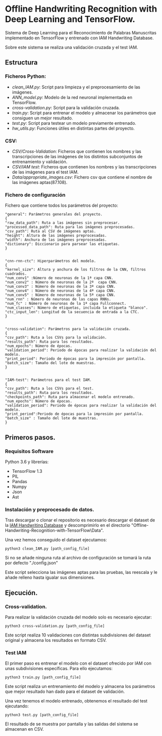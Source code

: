 # Offline Handwriting Recognition with Deep Learning and TensorFlow.

Sistema de Deep Learning para el Reconocimiento de Palabras Manuscritas implementado en TensorFlow y entrenado con IAM Handwriting Database.

Sobre este sistema se realiza una validación cruzada y el test IAM.

## Estructura

### Ficheros Python:

- *clean_IAM.py*: Script para limpieza y el preprocesamiento de las imágenes.
- *ANN_model.py*: Modelo de la red neuronal implementada en TensorFlow.
- *cross-validation.py*: Script para la validación cruzada.
- *train.py*: Script para entrenar el modelo y almacenar los parámetros que consiguen un mejor resultado.
- *test.py*: Script para testear un modelo previamente entrenado.
- *hw_utils.py*: Funciones útiles en distintas partes del proyecto.

### CSV:

- *CSV/Cross-Validation*: Ficheros que contienen los nombres y las transcripciones de las imágenes de los distintos subconjuntos de entrenamiento y validación.
- *CSV/IAM test*: Ficheros que contienen los nombres y las transcripciones de las imágenes para el test IAM.
- *Data/appropriate_images.csv*: Fichero csv que contiene el nombre de las imágenes aptas(87.108).

### Fichero de configuración

Fichero que contiene todos los parámetros del proyecto:

```
"general": Parámetros generales del proyecto.
{
"raw_data_path": Ruta a las imágenes sin preprocesar.
"processed_data_path": Ruta para las imágenes preprocesadas.
"csv_path": Ruta al CSV de imágenes aptas.
"height": Altura de las imágenes preprocesadas.
"width": Anchura de las imágenes preprocesadas.
"dictionary": Diccionario para parsear las etiquetas.
}


"cnn-rnn-ctc": Hiperparámetros del modelo.
{
"kernel_size": Altura y anchura de los filtros de la CNN, filtros cuadrados.
"num_conv1" :Número de neuronas de la 1ª capa CNN.
"num_conv2" : Número de neuronas de la 2ª  capa CNN.
"num_conv3" : Número de neuronas de la 3ª capa CNN.
"num_conv4" : Número de neuronas de la 4ª capa CNN.
"num_conv5" : Número de neuronas de la 5ª capa CNN.
"num_rnn" : Número de neuronas de las capas RNNs.
"num_fc" : Número de neuronas de la 1ª capa Fullconnect.
"num_classes": Número de etiquetas, incluida la etiqueta "blanco".
"ctc_input_len": Longitud de la secuencia de entrada a la CTC.
}


"cross-validation": Parámetros para la validación cruzada.
{
"csv_path": Ruta a los CSVs para la validación.
"results_path": Ruta para los resultados.
"num_epochs": Número de épocas.
"validation_period": Periodo de épocas para realizar la validación del modelo.
"print_period": Periodo de épocas para la impresión por pantalla.
"batch_size": Tamaño del lote de muestras.
}


"IAM-test": Parámetros para el test IAM.
{
"csv_path": Ruta a los CSVs para el test.
"results_path": Ruta para los resultados.
"checkpoints_path": Ruta para almacenar el modelo entrenado.
"num_epochs": Número de épocas.
"validation_period": Periodo de épocas para realizar la validación del modelo.
"print_period":Periodo de épocas para la impresión por pantalla.
"batch_size" : Tamaño del lote de muestras.
}
```

## Primeros pasos.

### Requisitos Software
Python 3.6 y librerías:
- TensorFlow 1.3
- PIL
- Pandas
- Numpy
- Json
- Ast


### Instalación y preprocesado de datos.

Tras descargar o clonar el repositorio es necesario descargar el dataset de la [IAM Handwriting Database](http://www.fki.inf.unibe.ch/databases/iam-handwriting-database) y descomprimirlo en el directorio "Offline-Handwriting-Recognition-with-TensorFlow\Data".

Una vez hemos conseguido el dataset ejecutamos:

```
python3 clean_IAM.py [path_config_file]
```
Si no se añade ninguna ruta al archivo de configuración se tomará la ruta por defecto "./config.json"

Este script selecciona las imágenes aptas para las pruebas, las reescala y le añade relleno hasta igualar sus dimensiones.

## Ejecución.

### Cross-validation.

Para realizar la validación cruzada del modelo solo es necesario ejecutar:

```
python3 cross-validation.py [path_config_file]
```

Este script realiza 10 validaciones con distintas subdivisiones del dataset original y almacena los resultados en formato CSV.


### Test IAM

El primer paso es entrenar el modelo con el dataset ofrecido por IAM con unas subdivisiones específicas. Para ello ejecutamos:

```
python3 train.py [path_config_file]
```

Este script realiza un entrenamiento del modelo y almacena los parámetros que mejor resultado han dado para el dataset de validación.

Una vez tenemos el modelo entrenado, obtenemos el resultado del test ejecutando:

```
python3 test.py [path_config_file]
```

El resultado de se muestra por pantalla y las salidas del sistema se almacenan en CSV.
